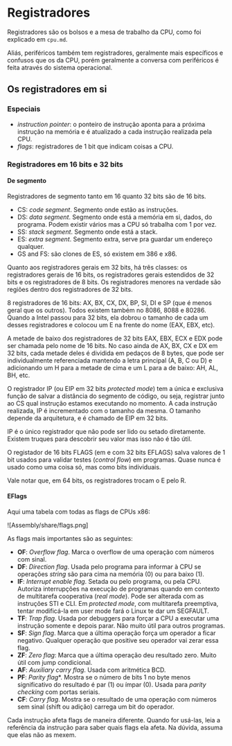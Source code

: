 # Registradores

Registradores são os bolsos e a mesa de trabalho da CPU, como foi explicado em
`cpu.md`.

Aliás, periféricos também tem registradores, geralmente mais específicos
e confusos que os da CPU, porém geralmente a conversa com periféricos é feita
através do sistema operacional.

## Os registradores em si

### Especiais

- _instruction pointer_: o ponteiro de instrução aponta para a próxima instrução
  na memória e é atualizado a cada instrução realizada pela CPU.  
- _flags_: registradores de 1 bit que indicam coisas a CPU.  

### Registradores em 16 bits e 32 bits

#### De segmento

Registradores de segmento tanto em 16 quanto 32 bits são de 16 bits.

- CS: *code segment*. Segmento onde estão as instruções.  
- DS: *data segment*. Segmento onde está a memória em si, dados, do programa.
  Podem existir vários mas a CPU só trabalha com 1 por vez.  
- SS: *stack segment*. Segmento onde está a stack.  
- ES: *extra segment*. Segmento extra, serve pra guardar um endereço qualquer.  
- GS and FS: são clones de ES, só existem em 386 e x86.  

Quanto aos registradores gerais em 32 bits, há três classes: os registradores
gerais de 16 bits, os registradores gerais estendidos de 32 bits e os
registradores de 8 bits. Os registradores menores na verdade são regiões dentro
dos registradores de 32 bits.

8 registradores de 16 bits: AX, BX, CX, DX, BP, SI, DI e SP (que é menos geral
que os outros). Todos existem também no 8086, 8088 e 80286. Quando a Intel
passou para 32 bits, ela dobrou o tamanho de cada um desses registradores
e colocou um E na frente do nome (EAX, EBX, etc). 

A metade de baixo dos registradores de 32 bits EAX, EBX, ECX e EDX pode ser
chamada pelo nome de 16 bits. No caso ainda de AX, BX, CX e DX em 32 bits, cada
metade deles é dividida em pedaços de 8 bytes, que pode ser individualmente
referenciada mantendo a letra principal (A, B, C ou D) e adicionando um H para
a metade de cima e um L para a de baixo: AH, AL, BH, etc.

O registrador IP (ou EIP em 32 bits *protected mode*) tem a única e exclusiva
função de salvar a distância do segmento de código, ou seja, registrar junto ao
CS qual instrução estamos executando no momento. A cada instrução realizada, IP
é incrementado com o tamanho da mesma. O tamanho depende da arquitetura,
e é chamado de EIP em 32 bits.

IP é o único registrador que não pode ser lido ou setado diretamente. Existem
truques para descobrir seu valor mas isso não é tão útil.

O registador de 16 bits FLAGS (em e com 32 bits EFLAGS) salva valores de 1 bit
usados para validar testes (*control flow*) em programas. Quase nunca é usado
como uma coisa só, mas como bits individuais.

Vale notar que, em 64 bits, os registradores trocam o E pelo R.

#### EFlags

Aqui uma tabela com todas as flags de CPUs x86:

![Assembly/share/flags.png]

As flags mais importantes são as seguintes:

- **OF**: *Overflow flag*. Marca o overflow de uma operação com números com
  sinal.  
- **DF**: *Direction flag*. Usada pelo programa para informar à CPU se
  operações *string* são para cima na memória (0) ou para baixo (1).  
- **IF**: *Interrupt enable flag*. Setada ou pelo programa, ou pela CPU.
  Autoriza interrupções na execução de programas quando em contexto de
  multitarefa cooperativa (*real mode*). Pode ser alterada com as instruções STI
  e CLI. Em *protected mode*, com multitarefa preemptiva, tentar modificá-la em
  user mode fará o Linux te dar um SEGFAULT.  
- **TF**: *Trap flag*. Usada por debuggers para forçar a CPU a executar uma
  instrução somente e depois parar. Não muito útil para outros programas.  
- **SF**: *Sign flag*. Marca que a última operação força um operador a ficar
  negativo. Qualquer operação que positive seu operador vai zerar essa flag.  
- **ZF**: *Zero flag*: Marca que a última operação deu resultado zero. Muito
  útil com jump condicional.  
- **AF**: *Auxiliary carry flag*. Usada com aritmética BCD.  
- **PF**: *Parity flag**. Mostra se o número de bits 1 no byte menos
  significativo do resultado é par (1) ou ímpar (0). Usada para *parity
  checking* com portas seriais.  
- **CF**: *Carry flag*. Mostra se o resultado de uma operação com números sem
  sinal (shift ou adição) carrega um bit do operador.

Cada instrução afeta flags de maneira diferente. Quando for usá-las, leia
a referência da instrução para saber quais flags ela afeta. Na dúvida, assuma
que elas não as mexem.
